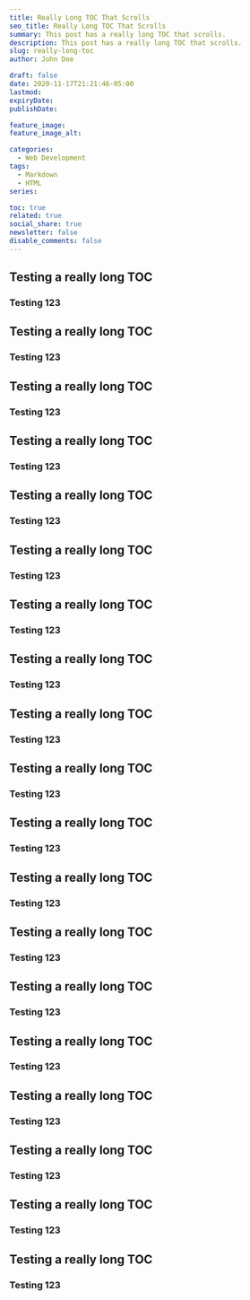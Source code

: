 ```yaml
---
title: Really Long TOC That Scrolls
seo_title: Really Long TOC That Scrolls
summary: This post has a really long TOC that scrolls.
description: This post has a really long TOC that scrolls.
slug: really-long-toc
author: John Doe

draft: false
date: 2020-11-17T21:21:46-05:00
lastmod: 
expiryDate: 
publishDate: 

feature_image: 
feature_image_alt: 

categories:
  - Web Development
tags:
  - Markdown
  - HTML
series: 

toc: true
related: true
social_share: true
newsletter: false
disable_comments: false
---
```


## Testing a really long TOC

### Testing 123

## Testing a really long TOC

### Testing 123

## Testing a really long TOC

### Testing 123

## Testing a really long TOC

### Testing 123

## Testing a really long TOC

### Testing 123

## Testing a really long TOC

### Testing 123

## Testing a really long TOC

### Testing 123

## Testing a really long TOC

### Testing 123

## Testing a really long TOC

### Testing 123

## Testing a really long TOC

### Testing 123

## Testing a really long TOC

### Testing 123

## Testing a really long TOC

### Testing 123

## Testing a really long TOC

### Testing 123

## Testing a really long TOC

### Testing 123

## Testing a really long TOC

### Testing 123

## Testing a really long TOC

### Testing 123

## Testing a really long TOC

### Testing 123

## Testing a really long TOC

### Testing 123

## Testing a really long TOC

### Testing 123